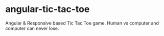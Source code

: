 angular-tic-tac-toe
===================

Angular &amp; Responsive based Tic Tac Toe game. Human vs computer and computer can never lose.
